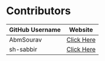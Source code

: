 # Contributors

| GitHub Username | Website |
| --------------- | ------- |
| AbmSourav | [Click Here](https://abmsourav.com) |
| sh-sabbir | [Click Here](https://iamsabbir.dev/) |
